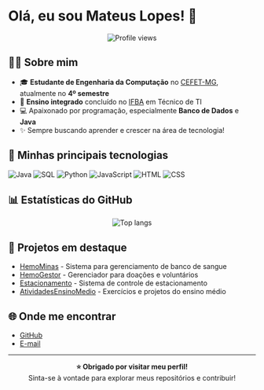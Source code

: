 # Olá, eu sou Mateus Lopes! 👋

<p align="center">
  <img src="https://komarev.com/ghpvc/?username=MateusLopes15&style=flat-square" alt="Profile views"/>
</p>

## 👨‍💻 Sobre mim

- 🎓 **Estudante de Engenharia da Computação** no [CEFET-MG](https://www.eng-computacao.timoteo.cefetmg.br), atualmente no **4º semestre**
- 🎒 **Ensino integrado** concluído no [IFBA](https://portal.ifba.edu.br/eunapolis) em Técnico de TI
- 💻 Apaixonado por programação, especialmente **Banco de Dados** e **Java**
- ✨ Sempre buscando aprender e crescer na área de tecnologia!

## 🚀 Minhas principais tecnologias

![Java](https://img.shields.io/badge/-Java-007396?style=flat-square&logo=java)
![SQL](https://img.shields.io/badge/-SQL-336791?style=flat-square&logo=mysql)
![Python](https://img.shields.io/badge/-Python-3776AB?style=flat-square&logo=python)
![JavaScript](https://img.shields.io/badge/-JavaScript-F7DF1E?style=flat-square&logo=javascript)
![HTML](https://img.shields.io/badge/-HTML5-E34F26?style=flat-square&logo=html5)
![CSS](https://img.shields.io/badge/-CSS3-1572B6?style=flat-square&logo=css3)

## 📊 Estatísticas do GitHub

<p align="center">
  <img src="https://github-readme-stats.vercel.app/api/top-langs/?username=MateusLopes15&layout=compact&langs_count=8&theme=tokyonight" alt="Top langs">
</p>

## 💼 Projetos em destaque

- [HemoMinas](https://github.com/MateusLopes15/HemoMinas) - Sistema para gerenciamento de banco de sangue
- [HemoGestor](https://github.com/MateusLopes15/HemoGestor) - Gerenciador para doações e voluntários
- [Estacionamento](https://github.com/MateusLopes15/Estacionamento) - Sistema de controle de estacionamento
- [AtividadesEnsinoMedio](https://github.com/MateusLopes15/AtividadesEnsinoMedio) - Exercícios e projetos do ensino médio

## 🌐 Onde me encontrar


- [GitHub](https://github.com/MateusLopes15)
- [E-mail](mailto:mateus1215.02@gmail.com)

---

<p align="center">
  <b>⭐️ Obrigado por visitar meu perfil!</b><br>
  Sinta-se à vontade para explorar meus repositórios e contribuir!
</p>
